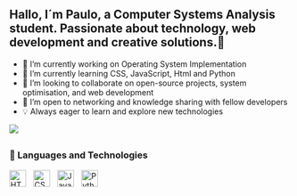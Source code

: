 ## Hallo, I´m Paulo, a Computer Systems Analysis student. Passionate about technology, web development and creative solutions.👋

- 🔭 I’m currently working on Operating System Implementation
- 🌱 I’m currently learning CSS, JavaScript, Html and Python
- 👯 I’m looking to collaborate on open-source projects, system optimisation, and web development
- 🤝 I’m open to networking and knowledge sharing with fellow developers
- 💡 Always eager to learn and explore new technologies
</a>

<div>
<picture>
  <source
    srcset="https://github-readme-stats.vercel.app/api?username=hr-freitas&show_icons=true&theme=github_dark"media="(prefers-color-scheme: dark)"/>
  <source
    srcset="https://github-readme-stats.vercel.app/api?username=anuraghazra&show_icons=true"media="(prefers-color-scheme: light), (prefers-color-scheme: no-preference)"/>
  <img src="https://github-readme-stats.vercel.app/api?username=anuraghazra&show_icons=true" />
</picture>
</div>

##

 ### 🤖 Languages and Technologies

<img 
    align="left" 
    alt="HTML"
    title="HTML" 
    width="30px" 
    style="padding-right: 10px;" 
    src="https://cdn.jsdelivr.net/gh/devicons/devicon@latest/icons/html5/html5-original.svg" 
/>
<img 
    align="left" 
    alt="CSS" 
    title="CSS"
    width="30px" 
    style="padding-right: 10px;" 
    src="https://cdn.jsdelivr.net/gh/devicons/devicon@latest/icons/css3/css3-original.svg" 
/>
<img 
    align="left" 
    alt="JavaScript" 
    title="JavaScript"
    width="30px" 
    style="padding-right: 10px;" 
    src="https://cdn.jsdelivr.net/gh/devicons/devicon@latest/icons/javascript/javascript-original.svg" 
/>
<img 
    align="left" 
    alt="Python" 
    title="Python"
    width="30px" 
    style="padding-right: 10px;" 
    src="https://cdn.jsdelivr.net/gh/devicons/devicon@latest/icons/python/python-original.svg" 
/>
<div>
</div>

<br/>
<br/>

</div>
